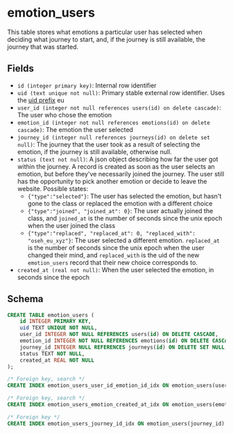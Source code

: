 # emotion_users

This table stores what emotions a particular user has selected when deciding
what journey to start, and, if the journey is still available, the journey
that was started.

## Fields

- `id (integer primary key)`: Internal row identifier
- `uid (text unique not null)`: Primary stable external row identifier.
  Uses the [uid prefix](../uid_prefixes.md) eu
- `user_id (integer not null references users(id) on delete cascade)`:
  The user who chose the emotion
- `emotion_id (integer not null references emotions(id) on delete cascade)`:
  The emotion the user selected
- `journey_id (integer null references journeys(id) on delete set null)`:
  The journey that the user took as a result of selecting the emotion, if
  the journey is still available, otherwise null.
- `status (text not null)`: A json object describing how far the user got
  within the journey. A record is created as soon as the user selects
  an emotion, but before they've necessarily joined the journey. The user
  still has the opportunity to pick another emotion or decide to leave the
  website. Possible states:
  - `{"type":"selected"}`: The user has selected the emotion, but hasn't
    gone to the class or replaced the emotion with a different choice
  - `{"type":"joined", "joined_at": 0}`: The user actually joined the class,
    and `joined_at` is the number of seconds since the unix epoch when the
    user joined the class
  - `{"type":"replaced", "replaced_at": 0, "replaced_with": "oseh_eu_xyz"}`:
    The user selected a different emotion. `replaced_at` is the number of
    seconds since the unix epoch when the user changed their mind, and
    `replaced_with` is the uid of the new `emotion_users` record that
    their new choice corresponds to.
- `created_at (real not null)`: When the user selected the emotion, in seconds
  since the epoch

## Schema

```sql
CREATE TABLE emotion_users (
    id INTEGER PRIMARY KEY,
    uid TEXT UNIQUE NOT NULL,
    user_id INTEGER NOT NULL REFERENCES users(id) ON DELETE CASCADE,
    emotion_id INTEGER NOT NULL REFERENCES emotions(id) ON DELETE CASCADE,
    journey_id INTEGER NULL REFERENCES journeys(id) ON DELETE SET NULL,
    status TEXT NOT NULL,
    created_at REAL NOT NULL
);

/* Foreign key, search */
CREATE INDEX emotion_users_user_id_emotion_id_idx ON emotion_users(user_id, emotion_id);

/* Foreign key, search */
CREATE INDEX emotion_users_emotion_created_at_idx ON emotion_users(emotion_id, created_at);

/* Foreign key */
CREATE INDEX emotion_users_journey_id_idx ON emotion_users(journey_id);
```
